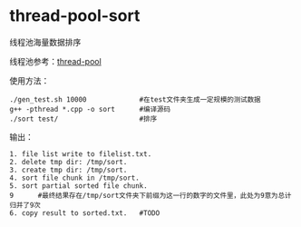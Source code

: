 # thread-pool-sort
线程池海量数据排序

线程池参考：[thread-pool](https://github.com/mtrebi/thread-pool)

使用方法：
```
./gen_test.sh 10000             #在test文件夹生成一定规模的测试数据
g++ -pthread *.cpp -o sort      #编译源码
./sort test/                    #排序
```
输出：
```
1. file list write to filelist.txt.
2. delete tmp dir: /tmp/sort.
3. create tmp dir: /tmp/sort.
4. sort file chunk in /tmp/sort.
5. sort partial sorted file chunk.
9      #最终结果存在/tmp/sort文件夹下前缀为这一行的数字的文件里，此处为9意为总计归并了9次
6. copy result to sorted.txt.   #TODO
```

